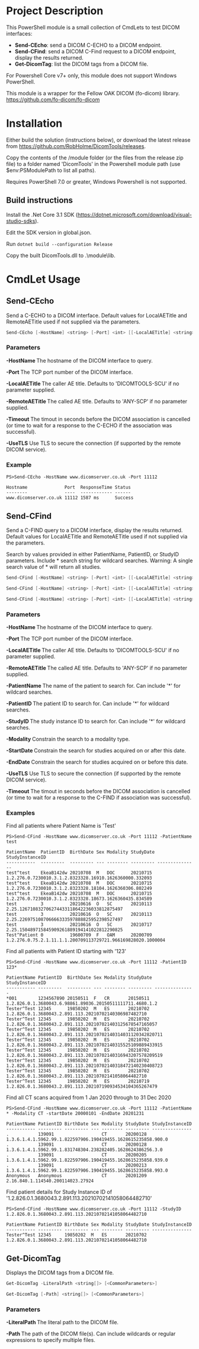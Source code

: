 # Project Description
This PowerShell module is a small collection of CmdLets to test DICOM interfaces:

* __Send-CEcho__: send a DICOM C-ECHO to a DICOM endpoint.
* __Send-CFind__: send a DICOM C-Find request to a DICOM endpoint, display the results returned.
* __Get-DicomTag__: list the DICOM tags from a DICOM file.

For Powershell Core v7+ only, this module does not support Windows PowerShell.

This module is a wrapper for the Fellow OAK DICOM (fo-dicom) library. https://github.com/fo-dicom/fo-dicom

# Installation 
Either build the solution (instructions below), or download the latest release from https://github.com/RobHolme/DicomTools/releases. 

Copy the contents of the /module folder (or the files from the release zip file) to a folder named 'DicomTools' in the Powershell module path (use $env:PSModulePath to list all paths). 

Requires PowerShell 7.0 or greater, Windows Powershell is not supported.
## Build instructions
Install the .Net Core 3.1 SDK (https://dotnet.microsoft.com/download/visual-studio-sdks). 

Edit the SDK version in global.json. 

Run ```dotnet build --configuration Release```

Copy the built DicomTools.dll to .\module\lib.


# CmdLet Usage 

## Send-CEcho
Send a C-ECHO to a DICOM interface. Default values for LocalAETitle and RemoteAETitle used if not supplied via the parameters.
```Powershell
Send-CEcho [-HostName] <string> [-Port] <int> [[-LocalAETitle] <string>] [[-RemoteAETitle] <string>] [[-UseTLS]] [<CommonParameters>]
```
### Parameters
__-HostName <string>__ The hostname of the DICOM interface to query.

__-Port <int>__ The TCP port number of the DICOM interface.

__-LocalAETitle <string>__  The caller AE title. Defaults to 'DICOMTOOLS-SCU' if no parameter supplied.

__-RemoteAETitle <string>__ The called AE title. Defaults to 'ANY-SCP' if no parameter supplied.

__-Timeout <int>__ The timout in seconds before the DICOM association is cancelled (or time to wait for a response to the C-ECHO if the association was successful).

__-UseTLS__ Use TLS to secure the connection (if supported by the remote DICOM service).

### Example
```
PS>Send-CEcho -HostName www.dicomserver.co.uk -Port 11112

Hostname              Port  ResponseTime Status
--------              ----  ------------ ------
www.dicomserver.co.uk 11112 1587 ms      Success
```


## Send-CFind
Send a C-FIND query to a DICOM interface, display the results returned. Default values for LocalAETitle and RemoteAETitle used if not supplied via the parameters.

Search by values provided in either PatientName, PatientID, or StudyID parameters. Include * search string for wildcard searches. Warning: A single search value of * will return all studies.

```Powershell
Send-CFind [-HostName] <string> [-Port] <int> [[-LocalAETitle] <string>] [[-RemoteAETitle] <string>] [-PatientName] <string> [[-Modality] <string>] [[-StartDate] <string>] [[-EndDate] <string>] [[-UseTLS]] [[-Timeout] <int>] [<CommonParameters>]

Send-CFind [-HostName] <string> [-Port] <int> [[-LocalAETitle] <string>] [[-RemoteAETitle] <string>] [-PatientID] <string> [[-Modality] <string>] [[-StartDate] <string>] [[-EndDate] <string>] [[-UseTLS]] [[-Timeout] <int>] [<CommonParameters>]

Send-CFind [-HostName] <string> [-Port] <int> [[-LocalAETitle] <string>] [[-RemoteAETitle] <string>] [-StudyID] <string> [[-Modality] <string>] [[-StartDate] <string>] [[-EndDate] <string>] [[-UseTLS]] [[-Timeout] <int>] [<CommonParameters>]
```

### Parameters
__-HostName <string>__ The hostname of the DICOM interface to query.

__-Port <int>__ The TCP port number of the DICOM interface.

__-LocalAETitle <string>__  The caller AE title. Defaults to 'DICOMTOOLS-SCU' if no parameter supplied.

__-RemoteAETitle <string>__ The called AE title. Defaults to 'ANY-SCP' if no parameter supplied.

__-PatientName <string>__ The name of the patient to search for. Can include '*' for wildcard searches.

__-PatientID <string>__ The patient ID to search for. Can include '*' for wildcard searches.

__-StudyID <string>__ The study instance ID to search for. Can include '*' for wildcard searches.

__-Modality <string>__ Constrain the search to a modality type.

__-StartDate <string>__ Constrain the search for studies acquired on or after this date.

__-EndDate <string>__ Constrain the search for studies acquired on or before this date.

__-UseTLS__ Use TLS to secure the connection (if supported by the remote DICOM service).

__-Timeout <int>__ The timout in seconds before the DICOM association is cancelled (or time to wait for a response to the C-FIND if association was successful).

### Examples
Find all patients where Patient Name is 'Test'
```
PS>Send-CFind -HostName www.dicomserver.co.uk -Port 11112 -PatientName test

PatientName  PatientID  BirthDate Sex Modality StudyDate StudyInstanceID
-----------  ---------  --------- --- -------- --------- ---------------
test^test    EkeaB142dw 20210708  M   DOC      20210715  1.2.276.0.7230010.3.1.2.8323328.16910.1626360000.332093
test^test    EkeaB142dw 20210708  M   DOC      20210715  1.2.276.0.7230010.3.1.2.8323328.18104.1626360306.802249
test^test    EkeaB142dw 20210708  M   DOC      20210715  1.2.276.0.7230010.3.1.2.8323328.18673.1626360435.834589
test         3          20210616  O   SC       20210113  2.25.126710832706274433118642236033812875497
test         3          20210616  O   SC       20210113  2.25.226975108706666333597888825952398527497
test         3          20210616  O   SC       20210717  2.25.150489715845909261889194141022812290825
Test^Patient 0          19600709  F   OAM      20200709  1.2.276.0.75.2.1.11.1.1.200709113729721.966169828020.1000004
```

Find all patients with Patient ID starting with '123'
```
PS>Send-CFind -HostName www.dicomserver.co.uk -Port 11112 -PatientID 123*

PatientName PatientID  BirthDate Sex Modality StudyDate StudyInstanceID
----------- ---------  --------- --- -------- --------- ---------------
*001        1234567890 20150511  F   CR       20150511  1.2.826.0.1.3680043.6.98861.89036.20150511111711.4680.1.2
Tester^Test 12345      19850202  M   ES       20210702  1.2.826.0.1.3680043.2.891.113.20210702140306987482710
Tester^Test 12345      19850202  M   ES       20210702  1.2.826.0.1.3680043.2.891.113.202107021403125678547165057
Tester^Test 12345      19850202  M   ES       20210702  1.2.826.0.1.3680043.2.891.113.20210702140314031120342820711
Tester^Test 12345      19850202  M   ES       20210702  1.2.826.0.1.3680043.2.891.113.20210702140315525109889433915
Tester^Test 12345      19850202  M   ES       20210702  1.2.826.0.1.3680043.2.891.113.20210702140316943207578209519
Tester^Test 12345      19850202  M   ES       20210702  1.2.826.0.1.3680043.2.891.113.20210702140318472140230408723
Tester^Test 12345      19850202  M   ES       20210702  1.2.826.0.1.3680043.2.891.113.20210702141058064482710
Tester^Test 12345      19850202  M   ES       20210719  1.2.826.0.1.3680043.2.891.113.202107190934534104365267479
```

Find all CT scans acquired from 1 Jan 2020 through to 31 Dec 2020
```
PS>Send-CFind -HostName www.dicomserver.co.uk -Port 11112 -PatientName * -Modality CT -startDate 20000101 -EndDate 20201231 

PatientName PatientID BirthDate Sex Modality StudyDate StudyInstanceID
----------- --------- --------- --- -------- --------- ---------------
.           139091                  CT       20200128  1.3.6.1.4.1.5962.99.1.822597906.190419455.1628615235858.900.0
.           139091                  CT       20200128  1.3.6.1.4.1.5962.99.1.831748304.238282405.1628624386256.3.0
.           139091                  CT       20200205  1.3.6.1.4.1.5962.99.1.822597906.190419455.1628615235858.939.0
.           139091                  CT       20200213  1.3.6.1.4.1.5962.99.1.822597906.190419455.1628615235858.993.0
Anonymous   Anonymous               CT       20201209  2.16.840.1.114540.200114023.27924
```

Find patient details for Study Instance ID of '1.2.826.0.1.3680043.2.891.113.20210702141058064482710'
```
PS>Send-CFind -HostName www.dicomserver.co.uk -Port 11112 -StudyID 1.2.826.0.1.3680043.2.891.113.20210702141058064482710

PatientName PatientID BirthDate Sex Modality StudyDate StudyInstanceID
----------- --------- --------- --- -------- --------- ---------------
Tester^Test 12345     19850202  M   ES       20210702  1.2.826.0.1.3680043.2.891.113.20210702141058064482710
```


## Get-DicomTag
Displays the DICOM tags from a DICOM file. 

```Powershell
Get-DicomTag -LiteralPath <string[]> [<CommonParameters>]

Get-DicomTag [-Path] <string[]> [<CommonParameters>]
```

### Parameters
__-LiteralPath <string>__ The literal path to the DICOM file.

__-Path <string>__ The path of the DICOM file(s). Can include wildcards or regular expressions to specify multiple files.  